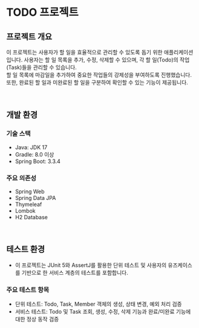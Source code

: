# TODO 프로젝트

## 프로젝트 개요
이 프로젝트는 사용자가 할 일을 효율적으로 관리할 수 있도록 돕기 위한 애플리케이션입니다.
사용자는 할 일 목록을 추가, 수정, 삭제할 수 있으며, 각 할 일(Todo)의 작업(Task)들을 관리할 수 있습니다.  
할 일 목록에 마감일을 추가하여 중요한 작업들의 강제성을 부여하도록 진행했습니다.
또한, 완료된 할 일과 미완료된 할 일을 구분하여 확인할 수 있는 기능이 제공됩니다.

<br>

## 개발 환경

### 기술 스택
- Java: JDK 17
- Gradle: 8.0 이상
- Spring Boot: 3.3.4

### 주요 의존성
- Spring Web
- Spring Data JPA
- Thymeleaf
- Lombok
- H2 Database

<br>

## 테스트 환경
- 이 프로젝트는 JUnit 5와 AssertJ를 활용한 단위 테스트 및 사용자의 유즈케이스를 기반으로 한 서비스 계층의 테스트를 포함합니다.

### 주요 테스트 항목
- 단위 테스트: Todo, Task, Member 객체의 생성, 상태 변경, 예외 처리 검증
- 서비스 테스트: Todo 및 Task 조회, 생성, 수정, 삭제 기능과 완료/미완료 기능에 대한 정상 동작 검증
